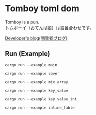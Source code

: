 # Tomboy toml dom

Tomboy is a pun.  
トムボーイ（おてんば娘）は語呂合わせです。  

[Developer's blog(開発者ブログ)](https://crieit.net/drafts/5f8094a14a0cf/resume)  

## Run (Example)

```shell
cargo run --example main

cargo run --example cover

cargo run --example mix_array

cargo run --example key_value

cargo run --example key_value_int

cargo run --example inline_table
```
